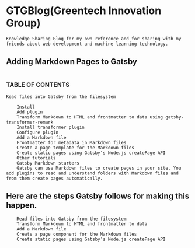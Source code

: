 # GTGBlog(Greentech Innovation Group)
    Knowledge Sharing Blog for my own reference and for sharing with my friends about web development and machine learning technology.


## Adding Markdown Pages to Gatsby
```
```

### TABLE OF CONTENTS
    Read files into Gatsby from the filesystem
```
    Install
    Add plugin
    Transform Markdown to HTML and frontmatter to data using gatsby-transformer-remark
    Install transformer plugin
    Configure plugin
    Add a Markdown file
    Frontmatter for metadata in Markdown files
    Create a page template for the Markdown files
    Create static pages using Gatsby’s Node.js createPage API
    Other tutorials
    Gatsby Markdown starters
    Gatsby can use Markdown files to create pages in your site. You add plugins to read and understand folders with Markdown files and from them create pages automatically.
```

## Here are the steps Gatsby follows for making this happen.
```
    Read files into Gatsby from the filesystem
    Transform Markdown to HTML and frontmatter to data
    Add a Markdown file
    Create a page component for the Markdown files
    Create static pages using Gatsby’s Node.js createPage API
```

